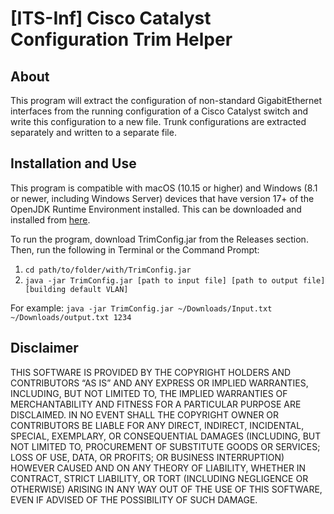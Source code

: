 # [ITS-Inf] Cisco Catalyst Configuration Trim Helper

## About
This program will extract the configuration of non-standard GigabitEthernet interfaces from the running configuration of a Cisco Catalyst switch and write this configuration to a new file. Trunk configurations are extracted separately and written to a separate file.

## Installation and Use
This program is compatible with macOS (10.15 or higher) and Windows (8.1 or newer, including Windows Server) devices that have version 17+ of the OpenJDK Runtime Environment installed. This can be downloaded and installed from [here](https://adoptium.net).

To run the program, download TrimConfig.jar from the Releases section. Then, run the following in Terminal or the Command Prompt:
1. ```cd path/to/folder/with/TrimConfig.jar```
2. ```java -jar TrimConfig.jar [path to input file] [path to output file] [building default VLAN]```

For example: ```java -jar TrimConfig.jar ~/Downloads/Input.txt ~/Downloads/output.txt 1234```

## Disclaimer
THIS SOFTWARE IS PROVIDED BY THE COPYRIGHT HOLDERS AND CONTRIBUTORS “AS IS” AND ANY EXPRESS OR IMPLIED WARRANTIES, INCLUDING, BUT NOT LIMITED TO, THE IMPLIED WARRANTIES OF MERCHANTABILITY AND FITNESS FOR A PARTICULAR PURPOSE ARE DISCLAIMED. IN NO EVENT SHALL THE COPYRIGHT OWNER OR CONTRIBUTORS BE LIABLE FOR ANY DIRECT, INDIRECT, INCIDENTAL, SPECIAL, EXEMPLARY, OR CONSEQUENTIAL DAMAGES (INCLUDING, BUT NOT LIMITED TO, PROCUREMENT OF SUBSTITUTE GOODS OR SERVICES; LOSS OF USE, DATA, OR PROFITS; OR BUSINESS INTERRUPTION) HOWEVER CAUSED AND ON ANY THEORY OF LIABILITY, WHETHER IN CONTRACT, STRICT LIABILITY, OR TORT (INCLUDING NEGLIGENCE OR OTHERWISE) ARISING IN ANY WAY OUT OF THE USE OF THIS SOFTWARE, EVEN IF ADVISED OF THE POSSIBILITY OF SUCH DAMAGE.
